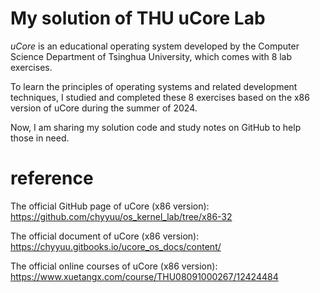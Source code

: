 #  My solution of THU uCore Lab

*uCore* is an educational operating system developed by the Computer Science Department of Tsinghua University, which comes with 8 lab exercises. 

To learn the principles of operating systems and related development techniques, I studied and completed these 8 exercises based on the x86 version of uCore during the summer of 2024. 

Now, I am sharing my solution code and study notes on GitHub to help those in need.

# reference

The official GitHub page of uCore (x86 version): https://github.com/chyyuu/os_kernel_lab/tree/x86-32

The official document of uCore (x86 version): https://chyyuu.gitbooks.io/ucore_os_docs/content/

The official online courses of uCore (x86 version): https://www.xuetangx.com/course/THU08091000267/12424484

